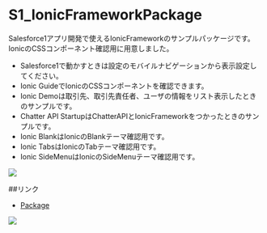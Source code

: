 S1_IonicFrameworkPackage
========================

Salesforce1アプリ開発で使えるIonicFrameworkのサンプルパッケージです。  
IonicのCSSコンポーネント確認用に用意しました。  
  
- Salesforce1で動かすときは設定のモバイルナビゲーションから表示設定してください。
- Ionic GuideでIonicのCSSコンポーネントを確認できます。
- Ionic Demoは取引先、取引先責任者、ユーザの情報をリスト表示したときのサンプルです。
- Chatter API StartupはChatterAPIとIonicFrameworkをつかったときのサンプルです。
- Ionic BlankはIonicのBlankテーマ確認用です。
- Ionic TabsはIonicのTabテーマ確認用です。
- Ionic SideMenuはIonicのSideMenuテーマ確認用です。
  
<img src="http://f.st-hatena.com/images/fotolife/t/tyoshikawa1106/20140607/20140607124256.png" />  

##リンク
- <a href="https://login.salesforce.com/packaging/installPackage.apexp?p0=04ti0000000LH6K">Package</a>
  
<img src="http://f.st-hatena.com/images/fotolife/t/tyoshikawa1106/20140607/20140607131323.png" />
